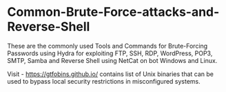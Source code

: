 # Common-Brute-Force-attacks-and-Reverse-Shell
These are the commonly used Tools and Commands for Brute-Forcing Passwords using Hydra for exploiting FTP, SSH, RDP, WordPress, POP3, SMTP, Samba and Reverse Shell using NetCat on bot Windows and Linux.

Visit - https://gtfobins.github.io/   contains list of Unix binaries that can be used to bypass local security restrictions in misconfigured systems.

